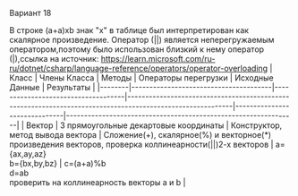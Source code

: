 
Вариант 18

 В строке (a+a)xb знак "x" в таблице был интерпретирован как скалярное произведение.
Оператор (||) является неперегружаемым оператором,поэтому было использован близкий к нему оператор (|),ссылка на источник:
https://learn.microsoft.com/ru-ru/dotnet/csharp/language-reference/operators/operator-overloading
| Класс  | Члены Класса                          | Методы                             | Операторы перегрузки                                                                                      | Исходные Данные              | Результаты                                                     |
|--------|---------------------------------------|------------------------------------|-----------------------------------------------------------------------------------------------------------|------------------------------|----------------------------------------------------------------|
| Вектор | 3 прямоугольные декартовые координаты | Конструктор, метод вывода вектора  | Сложение(+), скалярное(%) и векторное(*) произведения векторов, проверка коллинеарности(\|\|)2-х векторов | a={ax,ay,az}<br>b={bx,by,bz} | c=(a+a)%b<br>d=ab<br>проверить на коллинеарность векторы a и b |
